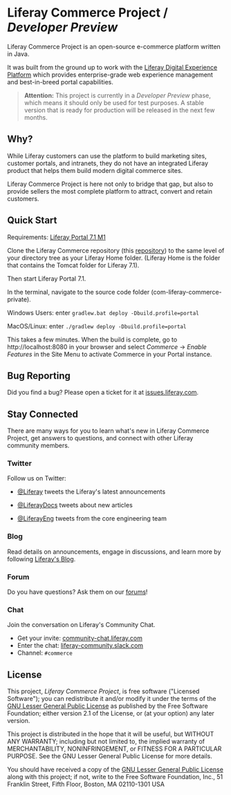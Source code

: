 # Liferay Commerce Project / *Developer Preview*

Liferay Commerce Project is an open-source e-commerce platform written in Java.

It was built from the ground up to work with the [Liferay Digital Experience Platform](https://www.liferay.com/digital-experience-platform) which provides enterprise-grade web experience management and best-in-breed portal capabilities.

> **Attention:** This project is currently in a *Developer Preview* phase, which means it should only be used for test purposes. A stable version that is ready for production will be released in the next few months.

## Why?

While Liferay customers can use the platform to build marketing sites, customer portals, and intranets, they do not have an integrated Liferay product that helps them build modern digital commerce sites.

Liferay Commerce Project is here not only to bridge that gap, but also to provide sellers the most complete platform to attract, convert and retain customers.

## Quick Start

Requirements: [Liferay Portal 7.1 M1](https://github.com/liferay/liferay-portal)

Clone the Liferay Commerce repository (this
[repository](https://github.com/liferay/com-liferay-commerce-private)) to the
same level of your directory tree as your Liferay Home folder. (Liferay Home is
the folder that contains the Tomcat folder for Liferay 7.1).

Then start Liferay Portal 7.1.

In the terminal, navigate to the source code folder (com-liferay-commerce-private).

Windows Users: enter `gradlew.bat deploy -Dbuild.profile=portal`

MacOS/Linux: enter `./gradlew deploy -Dbuild.profile=portal`

This takes a few minutes. When the build is complete, go to
http://localhost:8080 in your browser and select *Commerce* &rarr; *Enable
Features* in the Site Menu to activate Commerce in your Portal instance.

## Bug Reporting

Did you find a bug? Please open a ticket for it at [issues.liferay.com](https://issues.liferay.com).

## Stay Connected

There are many ways for you to learn what's new in Liferay Commerce Project, get answers to
questions, and connect with other Liferay community members.

### Twitter

Follow us on Twitter:

-   [@Liferay](http://twitter.com/Liferay) tweets the Liferay's latest
    announcements

-   [@LiferayDocs](http://twitter.com/Liferaydocs) tweets about new articles

-   [@LiferayEng](http://twitter.com/Liferayeng) tweets from the core engineering team

### Blog

Read details on announcements, engage in discussions, and learn more by following [Liferay's Blog](http://www.liferay.com/community/blogs).

### Forum

Do you have questions? Ask them on our [forums](http://www.liferay.com/community/forums)!

### Chat

Join the conversation on Liferay's Community Chat.

* Get your invite: [community-chat.liferay.com](https://community-chat.liferay.com)
* Enter the chat: [liferay-community.slack.com](https://liferay-community.slack.com)
* Channel: `#commerce`

## License

This project, *Liferay Commerce Project*, is free software ("Licensed
Software"); you can redistribute it and/or modify it under the terms of the [GNU
Lesser General Public License](http://www.gnu.org/licenses/lgpl-2.1.html) as
published by the Free Software Foundation; either version 2.1 of the License, or
(at your option) any later version.

This project is distributed in the hope that it will be useful, but WITHOUT ANY
WARRANTY; including but not limited to, the implied warranty of MERCHANTABILITY,
NONINFRINGEMENT, or FITNESS FOR A PARTICULAR PURPOSE. See the GNU Lesser General
Public License for more details.

You should have received a copy of the [GNU Lesser General Public
License](http://www.gnu.org/licenses/lgpl-2.1.html) along with this project; if
not, write to the Free Software Foundation, Inc., 51 Franklin Street, Fifth
Floor, Boston, MA 02110-1301 USA

